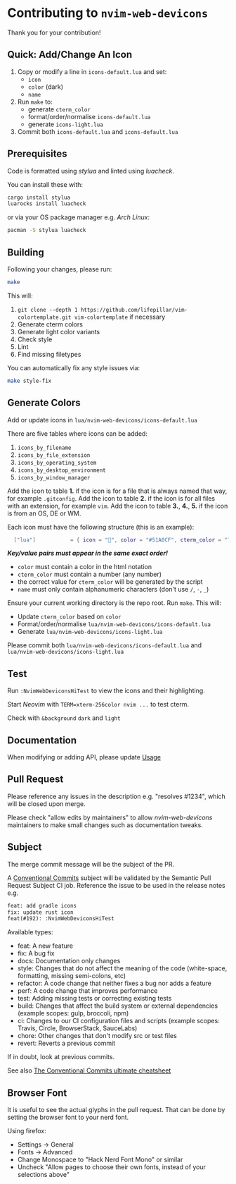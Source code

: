 # Contributing to `nvim-web-devicons`

Thank you for your contribution!

## Quick: Add/Change An Icon

1. Copy or modify a line in `icons-default.lua` and set:
   - `icon`
   - `color` (dark)
   - `name`
1. Run `make` to:
   - generate `cterm_color`
   - format/order/normalise `icons-default.lua`
   - generate `icons-light.lua`
1. Commit both `icons-default.lua` and `icons-default.lua`

## Prerequisites

Code is formatted using *stylua* and linted using *luacheck*.

You can install these with:

```sh
cargo install stylua
luarocks install luacheck
```

or via your OS package manager e.g. *Arch Linux*:

```sh
pacman -S stylua luacheck
```

## Building

Following your changes, please run:

```sh
make
```

This will:

1. `git clone --depth 1 https://github.com/lifepillar/vim-colortemplate.git vim-colortemplate` if necessary
2. Generate cterm colors
3. Generate light color variants
4. Check style
5. Lint
6. Find missing filetypes

You can automatically fix any style issues via:

```sh
make style-fix
```

## Generate Colors

Add or update icons in `lua/nvim-web-devicons/icons-default.lua`

There are five tables where icons can be added:

1. `icons_by_filename`
2. `icons_by_file_extension`
3. `icons_by_operating_system`
4. `icons_by_desktop_environment`
5. `icons_by_window_manager`

Add the icon to table **1.** if the icon is for a file that is always named that way, for example `.gitconfig`.
Add the icon to table **2.** if the icon is for all files with an extension, for example `vim`.
Add the icon to table **3.**, **4.**, **5.** if the icon is from an OS, DE or WM.

Each icon must have the following structure (this is an example):

```lua
  ["lua"]           = { icon = "", color = "#51A0CF", cterm_color = "74",  name = "Lua"                        },
```

***Key/value pairs must appear in the same exact order!***

- `color` must contain a color in the html notation
- `cterm_color` must contain a number (any number)
- the correct value for `cterm_color` will be generated by the script
- `name` must only contain alphanumeric characters (don't use `/`, `-`, `_`)

Ensure your current working directory is the repo root. Run `make`. This will:

- Update `cterm_color` based on `color`
- Format/order/normalise `lua/nvim-web-devicons/icons-default.lua`
- Generate `lua/nvim-web-devicons/icons-light.lua`

Please commit both `lua/nvim-web-devicons/icons-default.lua` and `lua/nvim-web-devicons/icons-light.lua`

## Test

Run `:NvimWebDeviconsHiTest` to view the icons and their highlighting.

Start *Neovim* with `TERM=xterm-256color nvim ...` to test cterm.

Check with `&background` `dark` and `light`

## Documentation

When modifying or adding API, please update [Usage](README.md#Usage)

## Pull Request

Please reference any issues in the description e.g. "resolves #1234", which will be closed upon merge.

Please check "allow edits by maintainers" to allow *nvim-web-devicons* maintainers to make small changes
such as documentation tweaks.

## Subject

The merge commit message will be the subject of the PR.

A [Conventional Commits] subject will be validated by the Semantic Pull Request Subject CI job.
Reference the issue to be used in the release notes e.g.

```txt
feat: add gradle icons
fix: update rust icon
feat(#192): :NvimWebDeviconsHiTest
```

Available types:

- feat: A new feature
- fix: A bug fix
- docs: Documentation only changes
- style: Changes that do not affect the meaning of the code (white-space, formatting, missing semi-colons, etc)
- refactor: A code change that neither fixes a bug nor adds a feature
- perf: A code change that improves performance
- test: Adding missing tests or correcting existing tests
- build: Changes that affect the build system or external dependencies (example scopes: gulp, broccoli, npm)
- ci: Changes to our CI configuration files and scripts (example scopes: Travis, Circle, BrowserStack, SauceLabs)
- chore: Other changes that don't modify src or test files
- revert: Reverts a previous commit

If in doubt, look at previous commits.

See also [The Conventional Commits ultimate cheatsheet](https://gist.github.com/gabrielecanepa/fa6cca1a8ae96f77896fe70ddee65527)

## Browser Font

It is useful to see the actual glyphs in the pull request. That can be done by setting the browser font to your nerd font.

Using firefox:

- Settings -> General
- Fonts -> Advanced
- Change Monospace to "Hack Nerd Font Mono" or similar
- Uncheck "Allow pages to choose their own fonts, instead of your selections above"

[Conventional Commits]: <https://www.conventionalcommits.org/en/v1.0.0>
